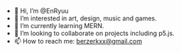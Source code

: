 - 👋 Hi, I’m @EnRyuu
- 👀 I’m interested in art, design, music and games.
- 🌱 I’m currently learning MERN.
- 💞️ I’m looking to collaborate on projects including p5.js.
- 📫 How to reach me: berzerkxx@gmail.com

<!---
EnRyuuX7/EnRyuuX7 is a ✨ special ✨ repository because its `README.md` (this file) appears on your GitHub profile.
You can click the Preview link to take a look at your changes.
--->
